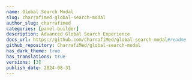 ```yaml
---
name: Global Search Modal
slug: charrafimed-global-search-modal
author_slug: charrafimed
categories: [panel-builder]
description: Advanced Global Search Experience  
docs_url: https://github.com/CharrafiMed/global-search-modal#readme
github_repository: CharrafiMed/global-search-modal
has_dark_theme: true
has_translations: true
versions: [3]
publish_date: 2024-08-31
---
```

